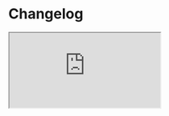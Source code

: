 # Changelog <a href="https://www.eblasoft.com.tr/espocrm-extension-page/espocrm-navigation-pro" target="_blank" id="ext-version" data-id="6368dc68d112fabca"></a>

<iframe class="changelog" src="https://crm.eblasoft.com.tr/?entryPoint=changeLog&exId=6368dc68d112fabca" allowfullscreen></iframe>